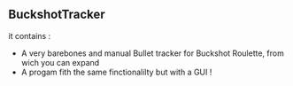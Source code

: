 ## BuckshotTracker
it contains :
* A very barebones and manual Bullet tracker for Buckshot Roulette, from wich you can expand
* A progam fith the same finctionalilty but with a GUI !
